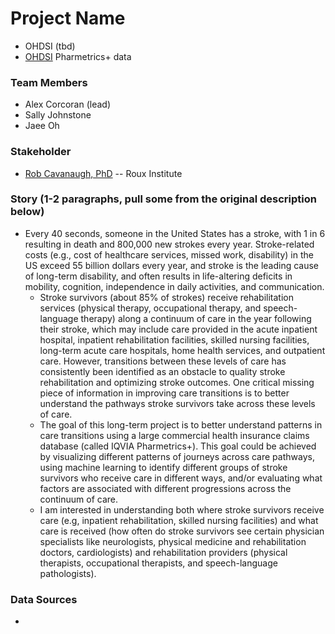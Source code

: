 # Project Name

- OHDSI (tbd)
- [OHDSI](https://ohdsi.northeastern.edu/) Pharmetrics+ data

### Team Members

- Alex Corcoran (lead)
- Sally Johnstone
- Jaee Oh
  <br>

### Stakeholder

- [Rob Cavanaugh, PhD](https://roux.northeastern.edu/people/rob-cavanaugh/) -- Roux Institute

### Story (1-2 paragraphs, pull some from the original description below)

- Every 40 seconds, someone in the United States has a stroke, with 1 in 6 resulting in death and 800,000 new strokes every year. Stroke-related costs (e.g., cost of healthcare services, missed work, disability) in the US exceed 55 billion dollars every year, and stroke is the leading cause of long-term disability, and often results in life-altering deficits in mobility, cognition, independence in daily activities, and communication.
  - Stroke survivors (about 85% of strokes) receive rehabilitation services (physical therapy, occupational therapy, and speech-language therapy) along a continuum of care in the year following their stroke, which may include care provided in the acute inpatient hospital, inpatient rehabilitation facilities, skilled nursing facilities, long-term acute care hospitals, home health services, and outpatient care. However, transitions between these levels of care has consistently been identified as an obstacle to quality stroke rehabilitation and optimizing stroke outcomes. One critical missing piece of information in improving care transitions is to better understand the pathways stroke survivors take across these levels of care.
  - The goal of this long-term project is to better understand patterns in care transitions using a large commercial health insurance claims database (called IQVIA Pharmetrics+). This goal could be achieved by visualizing different patterns of journeys across care pathways, using machine learning to identify different groups of stroke survivors who receive care in different ways, and/or evaluating what factors are associated with different progressions across the continuum of care.
  - I am interested in understanding both where stroke survivors receive care (e.g, inpatient rehabilitation, skilled nursing facilities) and what care is received (how often do stroke survivors see certain physician specialists like neurologists, physical medicine and rehabilitation doctors, cardiologists) and rehabilitation providers (physical therapists, occupational therapists, and speech-language pathologists).

### Data Sources

-
